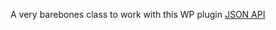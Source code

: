 A very barebones class to work with this WP plugin [JSON API](http://wordpress.org/plugins/json-api/)
